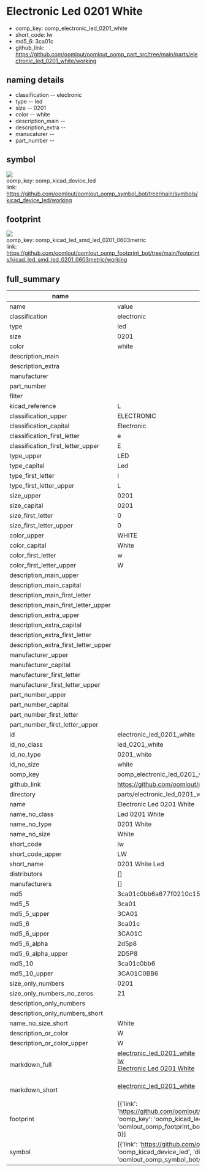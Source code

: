 # Electronic Led 0201 White

  
* oomp_key: oomp_electronic_led_0201_white 
* short_code: lw
* md5_6: 3ca01c  
* github_link: https://github.com/oomlout/oomlout_oomp_part_src/tree/main/parts/electronic_led_0201_white/working  
## naming details
* classification -- electronic
* type -- led
* size -- 0201
* color -- white
* description_main -- 
* description_extra -- 
* manucaturer -- 
* part_number -- 



## symbol

![](symbol/{index}/working/working_600.png)  
oomp_key: oomp_kicad_device_led  
link: https://github.com/oomlout/oomlout_oomp_symbol_bot/tree/main/symbols/kicad_device_led/working  

## footprint

![](footprint/{index}/working/working_600.png)  
oomp_key: oomp_kicad_led_smd_led_0201_0603metric  
link: https://github.com/oomlout/oomlout_oomp_footprint_bot/tree/main/footprints/kicad_led_smd_led_0201_0603metric/working  

## full_summary
| name | value | 
| --- | --- | 
| name | value | 
| classification | electronic | 
| type | led | 
| size | 0201 | 
| color | white | 
| description_main |  | 
| description_extra |  | 
| manufacturer |  | 
| part_number |  | 
| filter |  | 
| kicad_reference | L | 
| classification_upper | ELECTRONIC | 
| classification_capital | Electronic | 
| classification_first_letter | e | 
| classification_first_letter_upper | E | 
| type_upper | LED | 
| type_capital | Led | 
| type_first_letter | l | 
| type_first_letter_upper | L | 
| size_upper | 0201 | 
| size_capital | 0201 | 
| size_first_letter | 0 | 
| size_first_letter_upper | 0 | 
| color_upper | WHITE | 
| color_capital | White | 
| color_first_letter | w | 
| color_first_letter_upper | W | 
| description_main_upper |  | 
| description_main_capital |  | 
| description_main_first_letter |  | 
| description_main_first_letter_upper |  | 
| description_extra_upper |  | 
| description_extra_capital |  | 
| description_extra_first_letter |  | 
| description_extra_first_letter_upper |  | 
| manufacturer_upper |  | 
| manufacturer_capital |  | 
| manufacturer_first_letter |  | 
| manufacturer_first_letter_upper |  | 
| part_number_upper |  | 
| part_number_capital |  | 
| part_number_first_letter |  | 
| part_number_first_letter_upper |  | 
| id | electronic_led_0201_white | 
| id_no_class | led_0201_white | 
| id_no_type | 0201_white | 
| id_no_size | white | 
| oomp_key | oomp_electronic_led_0201_white | 
| github_link | https://github.com/oomlout/oomlout_oomp_part_src/tree/main/parts/electronic_led_0201_white/working | 
| directory | parts/electronic_led_0201_white | 
| name | Electronic Led 0201 White | 
| name_no_class | Led 0201 White | 
| name_no_type | 0201 White | 
| name_no_size | White | 
| short_code | lw | 
| short_code_upper | LW | 
| short_name | 0201 White Led | 
| distributors | [] | 
| manufacturers | [] | 
| md5 | 3ca01c0bb6a677f0210c15c0249af747 | 
| md5_5 | 3ca01 | 
| md5_5_upper | 3CA01 | 
| md5_6 | 3ca01c | 
| md5_6_upper | 3CA01C | 
| md5_6_alpha | 2d5p8 | 
| md5_6_alpha_upper | 2D5P8 | 
| md5_10 | 3ca01c0bb6 | 
| md5_10_upper | 3CA01C0BB6 | 
| size_only_numbers | 0201 | 
| size_only_numbers_no_zeros | 21 | 
| description_only_numbers |  | 
| description_only_numbers_short |   | 
| name_no_size_short | White | 
| description_or_color | W  | 
| description_or_color_upper | W  | 
| markdown_full | [electronic_led_0201_white](https://github.com/oomlout/oomlout_oomp_part_src/tree/main/parts/electronic_led_0201_white/working)<br>[lw](https://github.com/oomlout/oomlout_oomp_part_src/tree/main/parts/electronic_led_0201_white/working)<br>[Electronic Led 0201 White](https://github.com/oomlout/oomlout_oomp_part_src/tree/main/parts/electronic_led_0201_white/working)<br><br> | 
| markdown_short | [electronic_led_0201_white](https://github.com/oomlout/oomlout_oomp_part_src/tree/main/parts/electronic_led_0201_white/working)<br><br> | 
| footprint | [{'link': 'https://github.com/oomlout/oomlout_oomp_footprint_bot/tree/main/foootprntss/kicad_led_smd_led_0201_0603metric', 'oomp_key': 'oomp_kicad_led_smd_led_0201_0603metric', 'directory': 'oomlout_oomp_footprint_bot/footprints/kicad_led_smd_led_0201_0603metric//working/working.kicad_mod', 'index': 0}] | 
| symbol | [{'link': 'https://github.com/oomlout/oomlout_oomp_symbol_bot/tree/main/symbols/kicad_device_led', 'oomp_key': 'oomp_kicad_device_led', 'directory': 'oomlout_oomp_symbol_bot/symbols/kicad_device_led//working/working.kicad_sym', 'index': 0}] | 
